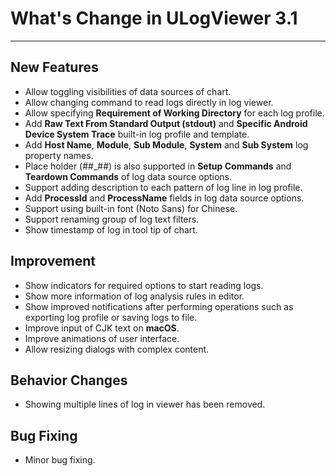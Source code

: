 ﻿# What's Change in ULogViewer 3.1
 ---

## New Features
+ Allow toggling visibilities of data sources of chart.
+ Allow changing command to read logs directly in log viewer.
+ Allow specifying **Requirement of Working Directory** for each log profile.
+ Add **Raw Text From Standard Output (stdout)** and **Specific Android Device System Trace** built-in log profile and template.
+ Add **Host Name**, **Module**, **Sub Module**, **System** and **Sub System** log property names.
+ Place holder (##_##) is also supported in **Setup Commands** and **Teardown Commands** of log data source options.
+ Support adding description to each pattern of log line in log profile.
+ Add **ProcessId** and **ProcessName** fields in log data source options.
+ Support using built-in font (Noto Sans) for Chinese.
+ Support renaming group of log text filters.
+ Show timestamp of log in tool tip of chart.

## Improvement
+ Show indicators for required options to start reading logs.
+ Show more information of log analysis rules in editor.
+ Show improved notifications after performing operations such as exporting log profile or saving logs to file.
+ Improve input of CJK text on **macOS**.
+ Improve animations of user interface.
+ Allow resizing dialogs with complex content.

## Behavior Changes
+ Showing multiple lines of log in viewer has been removed.

## Bug Fixing
+ Minor bug fixing.